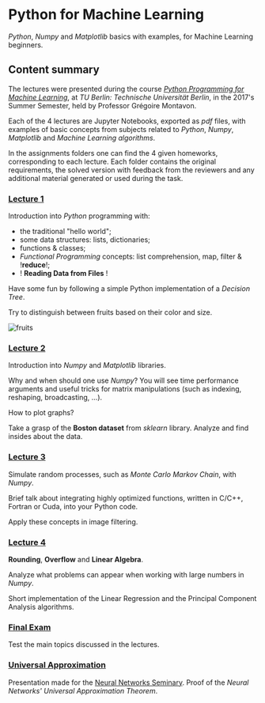 # Python for Machine Learning

_Python_, _Numpy_ and _Matplotlib_ basics with examples,
for Machine Learning beginners.

## Content summary

The lectures were presented during the course 
_[Python Programming for Machine Learning](https://wiki.ml.tu-berlin.de/wiki/Main/SS17_PythonKurs)_,
at _TU Berlin: Technische Universität Berlin_, in the 2017's Summer Semester,
held by Professor Grégoire Montavon. 

Each of the 4 lectures are Jupyter Notebooks, exported as _pdf_ files,
with examples of basic concepts from subjects related to 
_Python_, _Numpy_, _Matplotlib_ and _Machine Learning algorithms_.

In the assignments folders one can find the 4 given homeworks,
corresponding to each lecture.
Each folder contains the original requirements, 
the solved version with feedback from the reviewers
and any additional material generated or used during the task.

### [Lecture 1](https://github.com/StefanCobeli/Python-for-Machine-Learning/blob/master/lecture1.pdf)

Introduction into _Python_ programming with:
  - the traditional "hello world";
  - some data structures: lists, dictionaries;
  - functions & classes;
  - _Functional Programming_ concepts: 
  list comprehension, map, filter & !__reduce__!;
  - ! __Reading Data from Files__ !
 
Have some fun by following a simple Python implementation 
of a _Decision Tree_. 

Try to distinguish between fruits based on their color and size. 

![fruits](https://encrypted-tbn0.gstatic.com/images?q=tbn:ANd9GcQuZiVbTu0lVPFmiyxG_mQQSPEImin7o1mkoD0Zx4c-y0o1A-su7w)


### [Lecture 2](https://github.com/StefanCobeli/Python-for-Machine-Learning/blob/master/lecture2.pdf)

Introduction into _Numpy_ and _Matplotlib_ libraries.

Why and when should one use _Numpy_? 
You will see time performance arguments
and useful tricks for matrix manipulations 
(such as indexing, reshaping, broadcasting, ...).

How to plot graphs?

Take a grasp of the __Boston dataset__  from _sklearn_ library. 
Analyze and find insides about the data. 


### [Lecture 3](https://github.com/StefanCobeli/Python-for-Machine-Learning/blob/master/lecture3.pdf)

Simulate random processes, such as _Monte Carlo Markov Chain_, with _Numpy_.

Brief talk about integrating highly optimized functions,
written in C/C++, Fortran or Cuda, into your Python code.

Apply these concepts in image filtering.

### [Lecture 4](https://github.com/StefanCobeli/Python-for-Machine-Learning/blob/master/lecture4.pdf)

__Rounding__, __Overflow__ and __Linear Algebra__.

Analyze what problems can appear when working with large numbers in _Numpy_.

Short implementation of the Linear Regression 
and the Principal Component Analysis algorithms.

### [Final Exam](https://github.com/StefanCobeli/Python-for-Machine-Learning/tree/master/final_exam)

Test the main topics discussed in the lectures.

### [Universal Approximation](https://github.com/StefanCobeli/Python-for-Machine-Learning/blob/master/universal-approximation.pdf)

Presentation made for the 
[Neural Networks Seminary](http://wiki.ml.tu-berlin.de/wiki/Main/SS17_NN). 
Proof of the _Neural Networks' Universal Approximation Theorem_.
